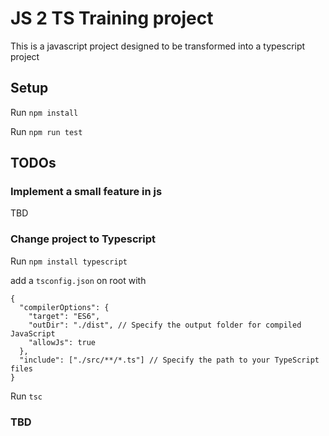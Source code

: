 # JS 2 TS Training project

This is a javascript project designed to be transformed into a typescript project

## Setup

Run `npm install`

Run `npm run test`

## TODOs

### Implement a small feature in js

TBD

### Change project to Typescript

Run `npm install typescript`

add a `tsconfig.json` on root with 

```
{
  "compilerOptions": {
    "target": "ES6",
    "outDir": "./dist", // Specify the output folder for compiled JavaScript
    "allowJs": true
  },
  "include": ["./src/**/*.ts"] // Specify the path to your TypeScript files
}
```
Run `tsc`


### TBD
